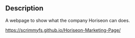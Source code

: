 
# <Horiseon Marketing Page>

## Description

A webpage to show what the company Horiseon can does.

https://scrimmyfs.github.io/Horiseon-Marketing-Page/


